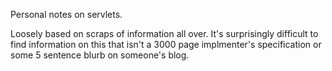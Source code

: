 Personal notes on servlets.

Loosely based on scraps of information all over. It's surprisingly difficult to find information on this that isn't a 3000 page implmenter's specification or some 5 sentence blurb on someone's blog.
